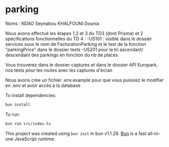 # parking

Noms : 
NDAO Seynabou 
KHALFOUNI Dounia


Nous avons effectué les étapes 1,2 et 3 du TD3 (dont Prisma)  et 2 spécifications fonctionnelles du TD 4 : 
-US101 : visible dans le dossier services sous le nom de FacturationParking et le test de la fonction "parkingPrice" dans le dossier tests 
-US201 pour le tri ascendant/ descendant des parkings en fonction du nb de places 

Vous trouverez dans le dossier captures et dans le dossier API Europark, nos tests  pour les routes avec les captures d'écran 

Nous avons crée un fichier .env.example pour que vous puissiez le modifier en .env et avoir accès à la database



To install dependencies:

```bash
bun install
```


To run:

```bash
bun run src/index.ts
```

This project was created using `bun init` in bun v1.1.29. [Bun](https://bun.sh) is a fast all-in-one JavaScript runtime.
